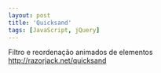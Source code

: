 ```yaml
---
layout: post
title: 'Quicksand'
tags: [JavaScript, jQuery]
---
```


Filtro e reordenação animados de elementos<br>
<http://razorjack.net/quicksand>
